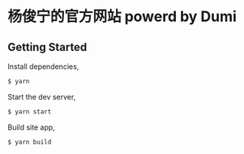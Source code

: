 # 杨俊宁的官方网站 powerd by Dumi

## Getting Started

Install dependencies,

```bash
$ yarn
```

Start the dev server,

```bash
$ yarn start
```

Build site app,

```bash
$ yarn build
```
